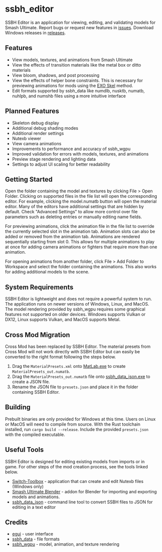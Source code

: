 # ssbh_editor
SSBH Editor is an application for viewing, editing, and validating models for Smash Ultimate. Report bugs or request new features in [issues](https://github.com/ScanMountGoat/ssbh_editor/issues). Download Windows releases in [releases](https://github.com/ScanMountGoat/ssbh_editor/releases).

## Features
- View models, textures, and animations from Smash Ultimate
- View the effects of transition materials like the metal box or ditto materials
- View bloom, shadows, and post processing
- View the effects of helper bone constraints. This is necessary for previewing animations for mods using the [EXO Skel](https://github.com/ssbucarlos/smash-ultimate-blender) method.
- Edit formats supported by ssbh_data like numdlb, nusktb, numatb, nuhlpb, and numshb files using a more intuitive interface

## Planned Features
- Skeleton debug display
- Additional debug shading modes
- Additional render settings
- Nutexb viewer
- View camera animations
- Improvements to performance and accuracy of ssbh_wgpu
- Improved validation for errors with models, textures, and animations
- Preview stage rendering and lighting data
- Settings to adjust UI scaling for better readability

## Getting Started
Open the folder containing the model and textures by clicking File > Open Folder. Clicking on supported files in the file list will open the corresponding editor. For example, clicking the model.numatb button will open the material editor. Many of the editors have additional settings that are hidden by default. Check "Advanced Settings" to allow more control over file parameters such as deleting entries or manually editing name fields.

For previewing animations, click the animation file in the file list to override the currently selected slot in the animation tab. Animation slots can also be added or removed from the animation tab. Animations are rendered sequentially starting from slot 0. This allows for multiple animations to play at once for adding camera animations or fighters that require more than one animation.

For opening animations from another folder, click File > Add Folder to Workspace and select the folder containing the animations. This also works for adding additional models to the scene.

## System Requirements
SSBH Editor is lightweight and does not require a powerful system to run. The application runs on newer versions of Windows, Linux, and MacOS. The model rendering provided by ssbh_wgpu requires some graphical features not supported on older devices. Windows supports Vulkan or DX12, Linux supports Vulkan, and MacOS supports Metal.

## Cross Mod Migration
Cross Mod has been replaced by SSBH Editor. The material presets from Cross Mod will not work directly with SSBH Editor but can easily be converted to the right format following the steps below.
1. Drag the `MaterialPresets.xml` onto [MatLab.exe](https://github.com/Ploaj/SSBHLib/releases) to create `MaterialPresets_out.numatb`.
2. Drag the `MaterialPresets_out.numatb` file onto [ssbh_data_json.exe](https://github.com/ultimate-research/ssbh_lib/releases) to create a JSON file.
3. Rename the JSON file to `presets.json` and place it in the folder containing SSBH Editor.

## Building
Prebuilt binaries are only provided for Windows at this time. Users on Linux or MacOS will need to compile from source. With the Rust toolchain installed, run `cargo build --release`. Include the provided `presets.json` with the compiled executable.

## Useful Tools
SSBH Editor is designed for editing existing models from imports or in game. For other steps of the mod creation process, see the tools linked below.
- [Switch-Toolbox](https://github.com/KillzXGaming/Switch-Toolbox) - application that can create and edit Nutexb files (Windows only)
- [Smash Ultimate Blender](https://github.com/ssbucarlos/smash-ultimate-blender) - addon for Blender for importing and exporting models and animations.
- [ssbh_data_json](https://github.com/ultimate-research/ssbh_lib) - command line tool to convert SSBH files to JSON for editing in a text editor

## Credits
- [egui](https://github.com/emilk/egui) - user interface
- [ssbh_data](https://github.com/ultimate-research/ssbh_lib) - file formats
- [ssbh_wgpu](https://github.com/ScanMountGoat/ssbh_wgpu) - model, animation, and texture rendering
